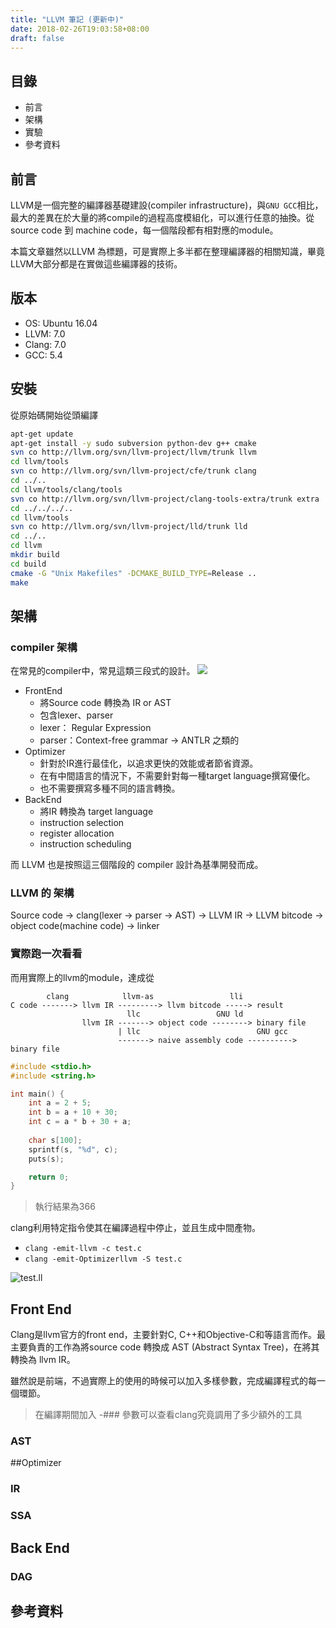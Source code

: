 ```yaml
---
title: "LLVM 筆記 (更新中)"
date: 2018-02-26T19:03:58+08:00
draft: false
---
```


## 目錄

- 前言
- 架構
- 實驗
- 參考資料

## 前言

LLVM是一個完整的編譯器基礎建設(compiler infrastructure)，與`GNU GCC`相比，最大的差異在於大量的將compile的過程高度模組化，可以進行任意的抽換。從 source code 到 machine code，每一個階段都有相對應的module。

本篇文章雖然以LLVM 為標題，可是實際上多半都在整理編譯器的相關知識，畢竟LLVM大部分都是在實做這些編譯器的技術。

## 版本

- OS: Ubuntu 16.04
- LLVM: 7.0
- Clang: 7.0 
- GCC: 5.4

## 安裝

從原始碼開始從頭編譯

```bash
apt-get update
apt-get install -y sudo subversion python-dev g++ cmake
svn co http://llvm.org/svn/llvm-project/llvm/trunk llvm
cd llvm/tools
svn co http://llvm.org/svn/llvm-project/cfe/trunk clang
cd ../..
cd llvm/tools/clang/tools
svn co http://llvm.org/svn/llvm-project/clang-tools-extra/trunk extra
cd ../../../..
cd llvm/tools
svn co http://llvm.org/svn/llvm-project/lld/trunk lld
cd ../..
cd llvm
mkdir build
cd build
cmake -G "Unix Makefiles" -DCMAKE_BUILD_TYPE=Release ..
make
```

## 架構

### compiler 架構

在常見的compiler中，常見這類三段式的設計。
![](https://i.imgur.com/miah8lO.png)

- FrontEnd
    - 將Source code 轉換為 IR or AST
    - 包含lexer、parser
    - lexer： Regular Expression
    - parser：Context-free grammar -> ANTLR 之類的
- Optimizer
    - 針對於IR進行最佳化，以追求更快的效能或者節省資源。
    - 在有中間語言的情況下，不需要針對每一種target language撰寫優化。
    - 也不需要撰寫多種不同的語言轉換。
- BackEnd
    - 將IR 轉換為 target language
    - instruction selection
    - register allocation
    - instruction scheduling

而 LLVM 也是按照這三個階段的 compiler 設計為基準開發而成。

### LLVM 的 架構

Source code -> clang(lexer -> parser -> AST) -> LLVM IR -> LLVM bitcode -> object code(machine code) -> linker

### 實際跑一次看看

而用實際上的llvm的module，達成從

```
        clang            llvm-as                 lli
C code -------> llvm IR ---------> llvm bitcode -----> result
                          llc                 GNU ld
                llvm IR -------> object code --------> binary file
                        | llc                          GNU gcc
                        -------> naive assembly code ----------> binary file
```

```c
#include <stdio.h>
#include <string.h>

int main() {
    int a = 2 + 5;
    int b = a + 10 + 30;
    int c = a * b + 30 + a;
    
    char s[100];
    sprintf(s, "%d", c);
    puts(s);

    return 0;
}
```

> 執行結果為366

clang利用特定指令使其在編譯過程中停止，並且生成中間產物。

- `clang -emit-llvm -c test.c`
- `clang -emit-Optimizerllvm -S test.c`

![test.ll](https://i.imgur.com/bRy0JPr.png)

## Front End

Clang是llvm官方的front end，主要針對C, C++和Objective-C和等語言而作。最主要負責的工作為將source code 轉換成 AST (Abstract Syntax Tree)，在將其轉換為 llvm IR。

雖然說是前端，不過實際上的使用的時候可以加入多樣參數，完成編譯程式的每一個環節。

> 在編譯期間加入 -### 參數可以查看clang究竟調用了多少額外的工具

### AST

##Optimizer

### IR

### SSA

## Back End

### DAG







## 參考資料


